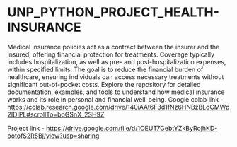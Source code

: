 # UNP_PYTHON_PROJECT_HEALTH-INSURANCE

  Medical insurance policies act as a contract between the insurer and the insured, offering financial protection for treatments. Coverage typically includes hospitalization, as well as pre- and post-hospitalization expenses, within specified limits. The goal is to reduce the financial burden of healthcare, ensuring individuals can access necessary treatments without significant out-of-pocket costs. Explore the repository for detailed documentation, examples, and tools to understand how medical insurance works and its role in personal and financial well-being.
  Google colab link - https://colab.research.google.com/drive/140iAAt6F3d1fNz6HNBzBLoCMWp2IDIPL#scrollTo=boGSnX_2SH9Z

Project link - https://drive.google.com/file/d/1OEUT7GebtYZkByRojhKD-ootofS2R5Bj/view?usp=sharing
